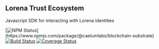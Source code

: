 ## Lorena Trust Ecosystem

Javascript SDK for interacting with Lorena identities

[![NPM Status]("https://img.shields.io/npm/v/@caelumlabs/blockchain-substrate.svg?style=flat")](https://www.npmjs.com/package/@caelumlabs/blockchain-substrate)
[![Build Status](https://travis-ci.org/caelumlabs/lorena.svg?branch=master)](https://travis-ci.org/caelumlabs/lorena)
[![Coverage Status](https://coveralls.io/repos/github/caelumlabs/lorena/badge.svg?branch=master)](https://coveralls.io/github/caelumlabs/lorena?branch=master)
